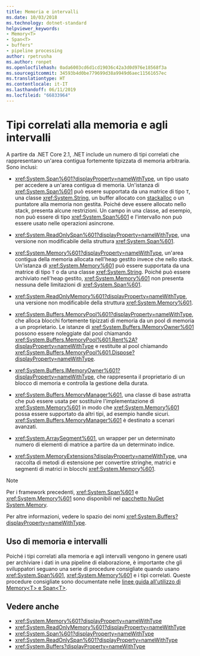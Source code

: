 ```yaml
---
title: Memoria e intervalli
ms.date: 10/03/2018
ms.technology: dotnet-standard
helpviewer_keywords:
- Memory<T>
- Span<T>
- buffers"
- pipeline processing
author: rpetrusha
ms.author: ronpet
ms.openlocfilehash: 0ada6003cd6d1cd19036c42a3d0d976e18568f3a
ms.sourcegitcommit: 34593b4d0be779699d38a9949d6aec11561657ec
ms.translationtype: HT
ms.contentlocale: it-IT
ms.lasthandoff: 06/11/2019
ms.locfileid: "66833964"
---
```

# <a name="memory--and-span-related-types"></a>Tipi correlati alla memoria e agli intervalli

A partire da .NET Core 2.1, .NET include un numero di tipi correlati che rappresentano un'area contigua fortemente tipizzata di memoria arbitraria. Sono inclusi:

- <xref:System.Span%601?displayProperty=nameWithType>, un tipo usato per accedere a un'area contigua di memoria. Un'istanza di <xref:System.Span%601> può essere supportata da una matrice di tipo `T`, una classe <xref:System.String>, un buffer allocato con [stackalloc](~/docs/csharp/language-reference/operators/stackalloc.md) o un puntatore alla memoria non gestita. Poiché deve essere allocato nello stack, presenta alcune restrizioni. Un campo in una classe, ad esempio, non può essere di tipo <xref:System.Span%601> e l'intervallo non può essere usato nelle operazioni asincrone.

- <xref:System.ReadOnlySpan%601?displayProperty=nameWithType>, una versione non modificabile della struttura <xref:System.Span%601>.

- <xref:System.Memory%601?displayProperty=nameWithType>, un'area contigua della memoria allocata nell'heap gestito invece che nello stack. Un'istanza di <xref:System.Memory%601> può essere supportata da una matrice di tipo `T` o da una classe <xref:System.String>. Poiché può essere archiviato nell'heap gestito, <xref:System.Memory%601> non presenta nessuna delle limitazioni di <xref:System.Span%601>.

- <xref:System.ReadOnlyMemory%601?displayProperty=nameWithType>, una versione non modificabile della struttura <xref:System.Memory%601>.

- <xref:System.Buffers.MemoryPool%601?displayProperty=nameWithType>, che alloca blocchi fortemente tipizzati di memoria da un pool di memoria a un proprietario. Le istanze di <xref:System.Buffers.IMemoryOwner%601> possono essere noleggiate dal pool chiamando <xref:System.Buffers.MemoryPool%601.Rent%2A?displayProperty=nameWithType> e restituite al pool chiamando <xref:System.Buffers.MemoryPool%601.Dispose?displayProperty=nameWithType>.

- <xref:System.Buffers.IMemoryOwner%601?displayProperty=nameWithType>, che rappresenta il proprietario di un blocco di memoria e controlla la gestione della durata.

- <xref:System.Buffers.MemoryManager%601>, una classe di base astratta che può essere usata per sostituire l'implementazione di <xref:System.Memory%601> in modo che <xref:System.Memory%601> possa essere supportato da altri tipi, ad esempio handle sicuri. <xref:System.Buffers.MemoryManager%601> è destinato a scenari avanzati.

- <xref:System.ArraySegment%601>, un wrapper per un determinato numero di elementi di matrice a partire da un determinato indice.

- <xref:System.MemoryExtensions?displayProperty=nameWithType>, una raccolta di metodi di estensione per convertire stringhe, matrici e segmenti di matrici in blocchi <xref:System.Memory%601>.

> [!NOTE]
> Per i framework precedenti, <xref:System.Span%601> e <xref:System.Memory%601> sono disponibili nel [pacchetto NuGet System.Memory](https://www.nuget.org/packages/System.Memory/).

Per altre informazioni, vedere lo spazio dei nomi <xref:System.Buffers?displayProperty=nameWithType>.

## <a name="working-with-memory-and-span"></a>Uso di memoria e intervalli

Poiché i tipi correlati alla memoria e agli intervalli vengono in genere usati per archiviare i dati in una pipeline di elaborazione, è importante che gli sviluppatori seguano una serie di procedure consigliate quando usano <xref:System.Span%601>, <xref:System.Memory%601> e i tipi correlati. Queste procedure consigliate sono documentate nelle [linee guida all'utilizzo di Memory\<T> e Span\<T>](memory-t-usage-guidelines.md).

## <a name="see-also"></a>Vedere anche

- <xref:System.Memory%601?displayProperty=nameWithType>
- <xref:System.ReadOnlyMemory%601?displayProperty=nameWithType>
- <xref:System.Span%601?displayProperty=nameWithType>
- <xref:System.ReadOnlySpan%601?displayProperty=nameWithType>
- <xref:System.Buffers?displayProperty=nameWithType>
